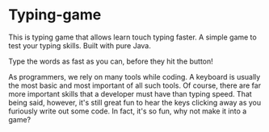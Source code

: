 # Typing-game
This is typing game that allows learn touch typing faster.
A simple game to test your typing skills. Built with pure Java.

Type the words as fast as you can, before they hit the button!

As programmers, we rely on many tools while coding. A keyboard is usually the most basic and most important of all such tools. Of course, there are far more important skills that a developer must have than typing speed. That being said, however, it's still great fun to hear the keys clicking away as you furiously write out some code. In fact, it's so fun, why not make it into a game?

